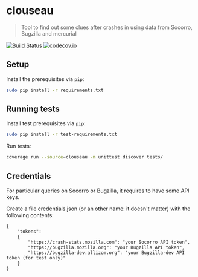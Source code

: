 # clouseau
> Tool to find out some clues after crashes in using data from Socorro, Bugzilla and mercurial 

[![Build Status](https://api.travis-ci.org/calixteman/clouseau.svg?branch=master)](https://travis-ci.org/calixteman/clouseau)
[![codecov.io](https://img.shields.io/codecov/c/github/calixteman/clouseau/master.svg)](https://codecov.io/github/calixteman/clouseau?branch=master)

## Setup

Install the prerequisites via `pip`:
```sh
sudo pip install -r requirements.txt
```

## Running tests

Install test prerequisites via `pip`:
```sh
sudo pip install -r test-requirements.txt
```

Run tests:
```sh
coverage run --source=clouseau -m unittest discover tests/
```

## Credentials

For particular queries on Socorro or Bugzilla, it requires to have some API keys.

Create a file credentials.json (or an other name: it doesn't matter) with the following contents:
```
{
    "tokens":
    {
        "https://crash-stats.mozilla.com": "your Socorro API token",
        "https://bugzilla.mozilla.org": "your Bugzilla API token",
        "https://bugzilla-dev.allizom.org": "your Bugzilla-dev API token (for test only)"
    }
}
```
